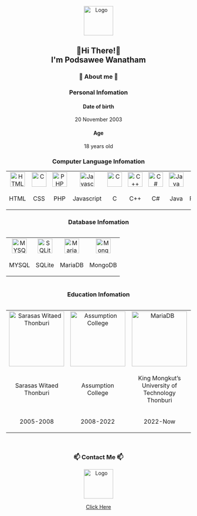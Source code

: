 <div align="center">
  <img src="https://podsawee.com/img/Logo.png" width = "80px" height = "80px" alt="Logo">
  <h2>👋Hi There!👋<br> I'm Podsawee Wanatham</h2>
<h3>💬 About me 💬</h3>
<h3>Personal Infomation</h3>
  <h4>Date of birth</h4>
  <p>20 November 2003</p>
  <h4>Age</h4>
  <p>18 years old</p>
<h3>Computer Language Infomation</h3>
<table>
  <tr>
  <td align="center"><img src="https://podsawee.com/git_img/html.png" width = "40px" height = "40px" alt="HTML"></td>
  <td align="center"><img src="https://podsawee.com/git_img/css.png" width = "40px" height = "40px" alt="C"></td>
  <td align="center"><img src="https://podsawee.com/git_img/php.png" width = "40px" height = "40px" alt="PHP"></td>
  <td align="center"><img src="https://podsawee.com/git_img/js.png" width = "40px" height = "40px" alt="Javascript"></td>
  <td align="center"><img src="https://podsawee.com/git_img/c.png" width = "40px" height = "40px" alt="C"></td>
  <td align="center"><img src="https://podsawee.com/git_img/c++.png" width = "40px" height = "40px" alt="C++"></td>
  <td align="center"><img src="https://podsawee.com/git_img/ccharp.png" width = "40px" height = "40px" alt="C#"></td>
  <td align="center"><img src="https://podsawee.com/git_img/java.png" width = "40px" height = "40px" alt="Java"></td>
  <td align="center"><img src="https://podsawee.com/git_img/python.png" width = "40px" height = "40px" alt="Python"></td>
  <td align="center"><img src="https://podsawee.com/git_img/perl.png" width = "40px" height = "40px" alt="Perl"></td>
  </tr>
  <tr>
  <td align="center"><p>HTML</p></td>
  <td align="center"><p>CSS</p></td>
  <td align="center"><p>PHP</p></td>
  <td align="center"><p>Javascript</p></td>
  <td align="center"><p>C</p></td>
  <td align="center"><p>C++</p></td>
  <td align="center"><p>C#</p></td>
  <td align="center"><p>Java</p></td>
  <td align="center"><p>Python</p></td>
  <td align="center"><p>Perl</p></td>
  </tr>
<table>
<h3>Database Infomation</h3>
<table >
  <tr>
  <td align="center"><img src="https://podsawee.com/git_img/mysql.png" width = "40px" height = "40px" alt="MYSQL"></td>
  <td align="center"><img src="https://podsawee.com/git_img/sqlite.png" width = "40px" height = "40px" alt="SQLite"></td>
  <td align="center"><img src="https://podsawee.com/git_img/mariadb.png" width = "40px" height = "40px" alt="MariaDB"></td>
  <td align="center"><img src="https://podsawee.com/git_img/mongodb.png" width = "40px"  height = "40px" alt="MongoDB"></td>
  </tr>
  <tr>
  <td align="center"><p>MYSQL</p></td>
  <td align="center"><p>SQLite</p></td>
  <td align="center"><p>MariaDB</p></td>
  <td align="center"><p>MongoDB</p></td>
  </tr>
<table>
<table>
<h3>Education Infomation</h3>
<table >
  <tr>
  <td align="center"><img src="https://podsawee.com/git_img/sarasas.png" width = "150px" alt="Sarasas Witaed Thonburi"></td>
  <td align="center"><img src="https://podsawee.com/git_img/ac.png" width = "150px" alt="Assumption College"></td>
  <td align="center"><img src="https://podsawee.com/git_img/kmutt.png" width = "150px" alt="MariaDB"></td>
  </tr>
  <tr>
  <td align="center"><p>Sarasas Witaed Thonburi</p></td>
  <td align="center"><p>Assumption College</p></td>
  <td align="center"><p>King Mongkut’s University of Technology Thonburi</p></td>
  </tr>
  <tr>
  <td align="center"><p>2005-2008</p></td>
  <td align="center"><p>2008-2022</p></td>
  <td align="center"><p>2022-Now</p></td>
  </tr>
<table>
<br>
<h3>📫 Contact Me 📫</h3>
  <a href="https://podsawee.com/contact/" target="_blank">
  <img src="https://podsawee.com/img/Logo.png" width = "80px" height = "80px" alt="Logo">
  <p>Click Here</p>
  </a>
</div>
